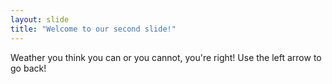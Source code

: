 ```yaml
---
layout: slide
title: "Welcome to our second slide!"
---
```

Weather you think you can or you cannot, you're right!
Use the left arrow to go back!
